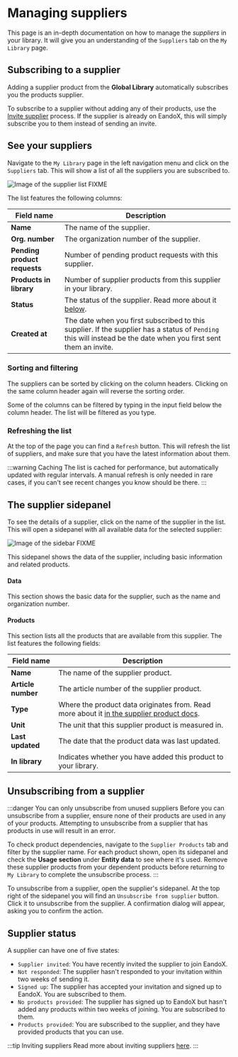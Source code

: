# Managing suppliers

This page is an in-depth documentation on how to manage the _suppliers_ in your library. It will give you an understanding of the `Suppliers` tab on the `My Library` page.

## Subscribing to a supplier

Adding a supplier product from the **Global Library** automatically subscribes you the products supplier.

To subscribe to a supplier without adding any of their products, use the [Invite supplier](/documentation/library/inviting-a-supplier) process. If the supplier is already on EandoX, this will simply subscribe you to them instead of sending an invite.

## See your suppliers

Navigate to the `My Library` page in the left navigation menu and click on the `Suppliers` tab. This will show a list of all the suppliers you are subscribed to.

![Image of the supplier list FIXME](/images/placeholder.png)

The list features the following columns:

| Field name                   | Description                                                                                                                                                      |
| ---------------------------- | ---------------------------------------------------------------------------------------------------------------------------------------------------------------- |
| **Name**                     | The name of the supplier.                                                                                                                                        |
| **Org. number**              | The organization number of the supplier.                                                                                                                         |
| **Pending product requests** | Number of pending product requests with this supplier.                                                                                                           |
| **Products in library**      | Number of supplier products from this supplier in your library.                                                                                                  |
| **Status**                   | The status of the supplier. Read more about it [below](#supplier-status).                                                                                        |
| **Created at**               | The date when you first subscribed to this supplier. If the supplier has a status of `Pending` this will instead be the date when you first sent them an invite. |

### Sorting and filtering

The suppliers can be sorted by clicking on the column headers. Clicking on the same column header again will reverse the sorting order.

Some of the columns can be filtered by typing in the input field below the column header. The list will be filtered as you type.

### Refreshing the list

At the top of the page you can find a `Refresh` button. This will refresh the list of suppliers, and make sure that you have the latest information about them.

:::warning Caching
The list is cached for performance, but automatically updated with regular intervals. A manual refresh is only needed in rare cases, if you can't see recent changes you know should be there.
:::

## The supplier sidepanel

To see the details of a supplier, click on the name of the supplier in the list. This will open a sidepanel with all available data for the selected supplier:

![Image of the sidebar FIXME](/images/placeholder.png)

This sidepanel shows the data of the supplier, including basic information and related products.

#### Data

This section shows the basic data for the supplier, such as the name and organization number.

#### Products

This section lists all the products that are available from this supplier. The list features the following fields:

| Field name         | Description                                                                                                                                                  |
| ------------------ | ------------------------------------------------------------------------------------------------------------------------------------------------------------ |
| **Name**           | The name of the supplier product.                                                                                                                            |
| **Article number** | The article number of the supplier product.                                                                                                                  |
| **Type**           | Where the product data originates from. Read more about it [in the supplier product docs](/documentation/library/managing-supplier-products#product-source). |
| **Unit**           | The unit that this supplier product is measured in.                                                                                                          |
| **Last updated**   | The date that the product data was last updated.                                                                                                             |
| **In library**     | Indicates whether you have added this product to your library.                                                                                               |

## Unsubscribing from a supplier

:::danger You can only unsubscribe from unused suppliers
Before you can unsubscribe from a supplier, ensure none of their products are used in any of your products. Attempting to unsubscribe from a supplier that has products in use will result in an error.

To check product dependencies, navigate to the `Supplier Products` tab and filter by the supplier name. For each product shown, open its sidepanel and check the **Usage section** under **Entity data** to see where it's used. Remove these supplier products from your dependent products before returning to `My Library` to complete the unsubscribe process.
:::

To unsubscribe from a supplier, open the supplier's sidepanel. At the top right of the sidepanel you will find an `Unsubscribe from supplier` button. Click it to unsubscribe from the supplier. A confirmation dialog will appear, asking you to confirm the action.

## Supplier status

A supplier can have one of five states:

- `Supplier invited`: You have recently invited the supplier to join EandoX.
- `Not responded`: The supplier hasn't responded to your invitation within two weeks of sending it.
- `Signed up`: The supplier has accepted your invitation and signed up to EandoX. You are subscribed to them.
- `No products provided`: The supplier has signed up to EandoX but hasn't added any products within two weeks of joining. You are subscribed to them.
- `Products provided`: You are subscribed to the supplier, and they have provided products that you can use.

:::tip Inviting suppliers
Read more about inviting suppliers [here](/documentation/library/inviting-a-supplier).
:::
